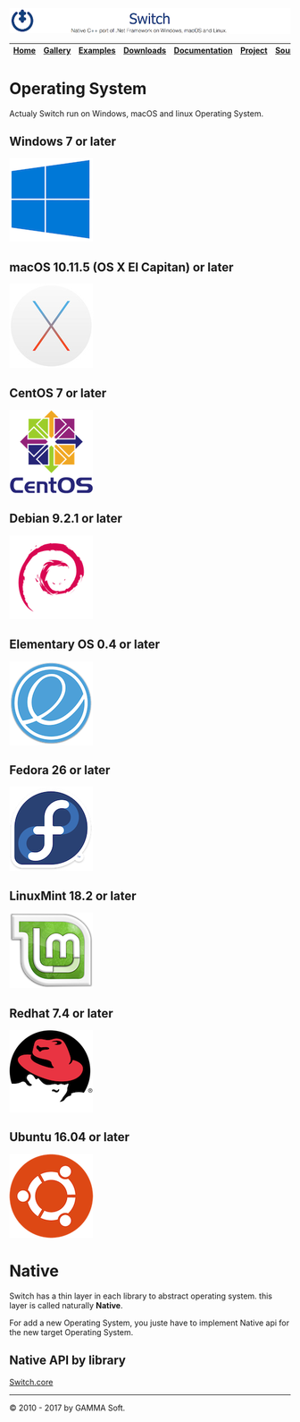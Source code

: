 ![Switch Header](Pictures/SwitchNativeC++port.png)

| [Home](Home.md) | [Gallery](Gallery.md) | [Examples](Examples.md) | [Downloads](Downloads.md) | [Documentation](Documentation.md) | [Project](https://sourceforge.net/projects/switchpro) | [Source](https://github.com/gammasoft71/switch) | [License](License.md) | [Contact](Contact.md) | [GAMMA Soft](https://gammasoft71.wixsite.com/gammasoft) |
|-----------------|-----------------------|-------------------------|-------------------------|-----------------------------------|-------------------------------------------------------|-------------------------------------------------|-----------------------|-----------------------|---------------------------------------------------------|

# Operating System

Actualy Switch run on Windows, macOS and linux Operating System.

## Windows 7 or later

![Windows](Pictures/Windows.png)

## macOS 10.11.5 (OS X El Capitan) or later

![Windows](Pictures/macOS.jpg)

## CentOS 7 or later

![Windows](Pictures/CentOS.png)

## Debian 9.2.1 or later

![Windows](Pictures/Debian.png)

## Elementary OS 0.4 or later

![Windows](Pictures/ElementaryOS.png)

## Fedora 26 or later

![Windows](Pictures/Fedora.png)

## LinuxMint 18.2 or later

![Windows](Pictures/LinuxMint.png)

## Redhat 7.4 or later

![Windows](Pictures/Redhat.png)

## Ubuntu 16.04 or later

![Windows](Pictures/Ubuntu.png)

# Native

Switch has a thin layer in each library to abstract operating system. this layer is called naturally **Native**.

For add a new Operating System, you juste have to implement Native api for the new target Operating System.

## Native API by library

[Switch.core](../src/Switch.Core/src/Native/Api.hpp)



______________________________________________________________________________________________

© 2010 - 2017 by GAMMA Soft.
